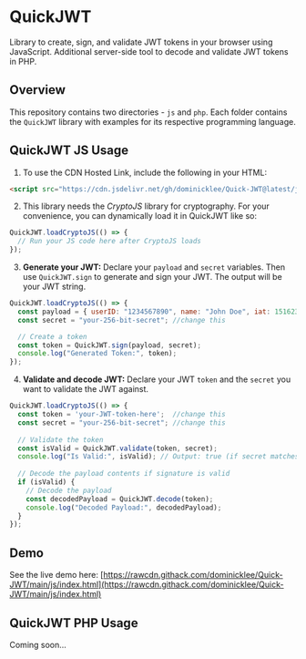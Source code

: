 # QuickJWT
Library to create, sign, and validate JWT tokens in your browser using JavaScript. Additional server-side tool to decode and validate JWT tokens in PHP.

## Overview ##
This repository contains two directories - `js` and `php`. Each folder contains the `QuickJWT` library with examples for its respective programming language.

## QuickJWT JS Usage ##
1. To use the CDN Hosted Link, include the following in your HTML:
```html
<script src="https://cdn.jsdelivr.net/gh/dominicklee/Quick-JWT@latest/js/quick-jwt.js"></script>
```

2. This library needs the *CryptoJS* library for cryptography. For your convenience, you can dynamically load it in QuickJWT like so:
```javascript
QuickJWT.loadCryptoJS(() => {
  // Run your JS code here after CryptoJS loads
});
```

3. **Generate your JWT:** Declare your `payload` and `secret` variables. Then use `QuickJWT.sign` to generate and sign your JWT. The output will be your JWT string.
```javascript
QuickJWT.loadCryptoJS(() => {
  const payload = { userID: "1234567890", name: "John Doe", iat: 1516239022 };
  const secret = "your-256-bit-secret";	//change this

  // Create a token
  const token = QuickJWT.sign(payload, secret);
  console.log("Generated Token:", token);
});
```

4. **Validate and decode JWT:** Declare your JWT `token` and the `secret` you want to validate the JWT against.
```javascript
QuickJWT.loadCryptoJS(() => {
  const token = 'your-JWT-token-here';	//change this
  const secret = "your-256-bit-secret";	//change this
  
  // Validate the token
  const isValid = QuickJWT.validate(token, secret);
  console.log("Is Valid:", isValid); // Output: true (if secret matches)
  
  // Decode the payload contents if signature is valid 
  if (isValid) {
    // Decode the payload
    const decodedPayload = QuickJWT.decode(token);
    console.log("Decoded Payload:", decodedPayload);
  }
});
```

## Demo ##

See the live demo here:
[https://rawcdn.githack.com/dominicklee/Quick-JWT/main/js/index.html](https://rawcdn.githack.com/dominicklee/Quick-JWT/main/js/index.html)

## QuickJWT PHP Usage ##
Coming soon...